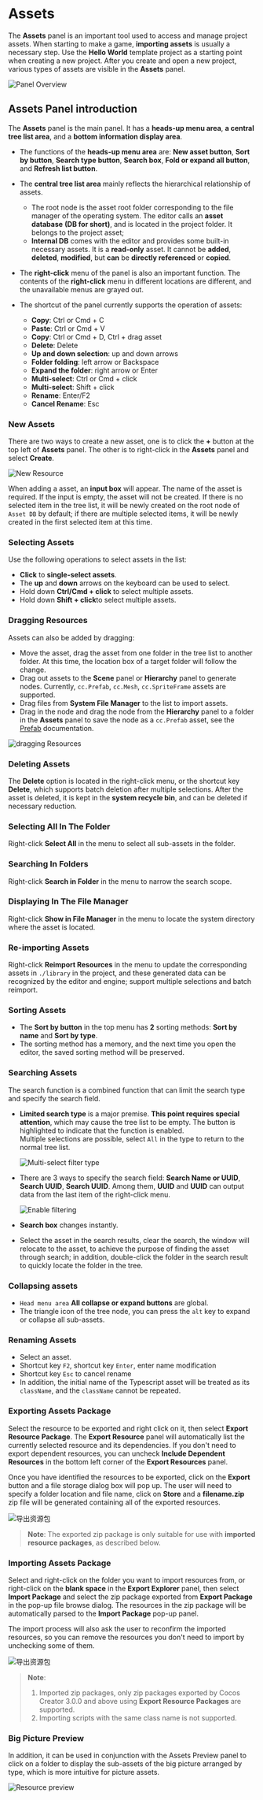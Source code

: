 # Assets

The **Assets** panel is an important tool used to access and manage project assets. When starting to make a game, **importing assets** is usually a necessary step. Use the __Hello World__ template project as a starting point when creating a new project. After you create and open a new project, various types of assets are visible in the **Assets** panel.

![Panel Overview](img/thumb.gif)

## Assets Panel introduction

The **Assets** panel is the main panel. It has a **heads-up menu area**, **a central tree list area**, and a **bottom information display area**.

- The functions of the **heads-up menu area** are: **New asset button**, **Sort by button**, **Search type button**, **Search box**, **Fold or expand all button**, and **Refresh list button**.

- The **central tree list area** mainly reflects the hierarchical relationship of assets.
  - The root node is the asset root folder corresponding to the file manager of the operating system. The editor calls an __asset database__ **(DB for short)**, and is located in the project folder. It belongs to the project asset;
  - __Internal DB__ comes with the editor and provides some built-in necessary assets. It is a **read-only** asset. It cannot be **added**, **deleted**, **modified**, but **can** be **directly referenced** or **copied**.

- The __right-click__ menu of the panel is also an important function. The contents of the __right-click__ menu in different locations are different, and the unavailable menus are grayed out.

- The shortcut of the panel currently supports the operation of assets:

  - **Copy**: Ctrl or Cmd + C
  - **Paste**: Ctrl or Cmd + V
  - **Copy**: Ctrl or Cmd + D, Ctrl + drag asset
  - **Delete**: Delete
  - **Up and down selection**: up and down arrows
  - **Folder folding**: left arrow or Backspace
  - **Expand the folder**: right arrow or Enter
  - **Multi-select**: Ctrl or Cmd + click
  - **Multi-select**: Shift + click
  - **Rename**: Enter/F2
  - **Cancel Rename**: Esc

### New Assets

There are two ways to create a new asset, one is to click the **+** button at the top left of **Assets** panel. The other is to right-click in the **Assets** panel and select **Create**.

![New Resource](img/create.png)

When adding a asset, an **input box** will appear. The name of the asset is required. If the input is empty, the asset will not be created. If there is no selected item in the tree list, it will be newly created on the root node of `Asset DB` by default; if there are multiple selected items, it will be newly created in the first selected item at this time.

### Selecting Assets

Use the following operations to select assets in the list:

- **Click** to **single-select assets**.
- The **up** and **down** arrows on the keyboard can be used to select.
- Hold down **Ctrl/Cmd + click** to select multiple assets.
- Hold down **Shift + click**to select multiple assets.

### Dragging Resources

Assets can also be added by dragging:

- Move the asset, drag the asset from one folder in the tree list to another folder. At this time, the location box of a target folder will follow the change.
- Drag out assets to the **Scene** panel or **Hierarchy** panel to generate nodes. Currently, `cc.Prefab`, `cc.Mesh`, `cc.SpriteFrame` assets are supported.
- Drag files from **System File Manager** to the list to import assets.
- Drag in the node and drag the node from the **Hierarchy** panel to a folder in the **Assets** panel to save the node as a `cc.Prefab` asset, see the [Prefab](../../asset/prefab.md) documentation.

 ![dragging Resources](img/drag.png)

### Deleting Assets

The **Delete** option is located in the right-click menu, or the shortcut key **Delete**, which supports batch deletion after multiple selections. After the asset is deleted, it is kept in the **system recycle bin**, and can be deleted if necessary reduction.

### Selecting All In The Folder

Right-click **Select All** in the menu to select all sub-assets in the folder.

### Searching In Folders

Right-click **Search in Folder** in the menu to narrow the search scope.

### Displaying In The File Manager

Right-click **Show in File Manager** in the menu to locate the system directory where the asset is located.

### Re-importing Assets

Right-click **Reimport Resources** in the menu to update the corresponding assets in `./library` in the project, and these generated data can be recognized by the editor and engine; support multiple selections and batch reimport.

### Sorting Assets

- The **Sort by button** in the top menu has **2** sorting methods: **Sort by name** and **Sort by type**.
- The sorting method has a memory, and the next time you open the editor, the saved sorting method will be preserved.

### Searching Assets

The search function is a combined function that can limit the search type and specify the search field.

- **Limited search type** is a major premise. **This point requires special attention**, which may cause the tree list to be empty. The button is highlighted to indicate that the function is enabled.<br>
  Multiple selections are possible, select `All` in the type to return to the normal tree list.

  ![Multi-select filter type](img/search-types.png)

- There are 3 ways to specify the search field: **Search Name or UUID**, **Search UUID**, **Search UUID**. Among them, **UUID** and **UUID** can output data from the last item of the right-click menu.

  ![Enable filtering](img/search-type.png)

- **Search box** changes instantly.
- Select the asset in the search results, clear the search, the window will relocate to the asset, to achieve the purpose of finding the asset through search; in addition, double-click the folder in the search result to quickly locate the folder in the tree.

### Collapsing assets

- `Head menu area` **All collapse or expand buttons** are global.
- The triangle icon of the tree node, you can press the `alt` key to expand or collapse all sub-assets.

### Renaming Assets

- Select an asset.
- Shortcut key `F2`, shortcut key `Enter`, enter name modification
- Shortcut key `Esc` to cancel rename
- In addition, the initial name of the Typescript asset will be treated as its `className`, and the `className` cannot be repeated.

### Exporting Assets Package

Select the resource to be exported and right click on it, then select **Export Resource Package**. The **Export Resource** panel will automatically list the currently selected resource and its dependencies. If you don't need to export dependent resources, you can uncheck **Include Dependent Resources** in the bottom left corner of the **Export Resources** panel.

Once you have identified the resources to be exported, click on the **Export** button and a file storage dialog box will pop up. The user will need to specify a folder location and file name, click on **Store** and a **filename.zip** zip file will be generated containing all of the exported resources.

![导出资源包](img/package-asset/exporting.png)

> **Note**: The exported zip package is only suitable for use with **imported resource packages**, as described below.

### Importing Assets Package

Select and right-click on the folder you want to import resources from, or right-click on the **blank space** in the **Export Explorer** panel, then select **Import Package** and select the zip package exported from **Export Package** in the pop-up file browse dialog. The resources in the zip package will be automatically parsed to the **Import Package** pop-up panel.

The import process will also ask the user to reconfirm the imported resources, so you can remove the resources you don't need to import by unchecking some of them.

![导出资源包](img/package-asset/exporting.png)

> **Note**:
> 1. Imported zip packages, only zip packages exported by Cocos Creator 3.0.0 and above using **Export Resource Packages** are supported.
> 2. Importing scripts with the same class name is not supported.

### Big Picture Preview

In addition, it can be used in conjunction with the Assets Preview panel to click on a folder to display the sub-assets of the big picture arranged by type, which is more intuitive for picture assets.

![Resource preview](img/preview.png)
